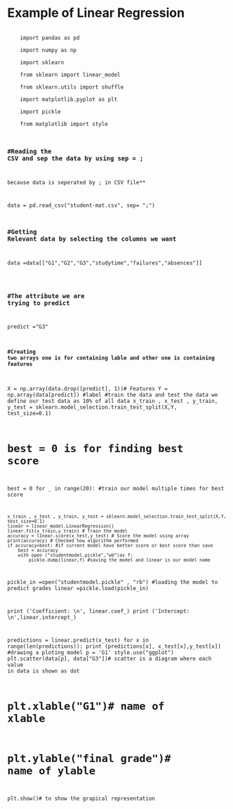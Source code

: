 # Example of Linear Regression
<code>
    import pandas as pd</br>
    import numpy as np</br>
    import sklearn</br>
    from sklearn import linear_model</br>
    from sklearn.utils import shuffle</br>
    import matplotlib.pyplot as plt</br>
    import pickle</br>
    from matplotlib import style</br>

### #Reading the CSV and sep the data by using sep = ; 
because data is seperated by ; in CSV file** </br>

data = pd.read_csv("student-mat.csv", sep= ";")</br>

### #Getting Relevant data by selecting the columns we want</br>

data =data[["G1","G2","G3","studytime","failures","absences"]] </br>

### #The attribute we are trying to predict</br>

predict ="G3"

#### #Creating two arrays one is for containing lable and other one is containing features </br>

X =  np.array(data.drop([predict], 1))# Features
Y = np.array(data[predict]) #label
#train the data and test the data we define our test data as 10% of all data
x_train , x_test , y_train, y_test = sklearn.model_selection.train_test_split(X,Y, test_size=0.1)
# best = 0 is for finding best score
best = 0
for _ in range(20): #train our model multiple times for best score
        
    x_train , x_test , y_train, y_test = sklearn.model_selection.train_test_split(X,Y, test_size=0.1)
    linear = linear_model.LinearRegression()
    linear.fit(x_train,y_train) # Train the model  
    accuracy = linear.score(x_test,y_test) # Score the model using array
    print(accuracy) # Checked how algorithm performed
    if accuracy>best: #if current model have better score or best score than save
        best = accuracy
        with open ("studentmodel.pickle","wb")as f:
            pickle.dump(linear,f) #saving the model and linear is our model name
pickle_in =open("studentmodel.pickle" , "rb") #loading the model to predict grades
linear =pickle.load(pickle_in)

print ('Coefficient: \n', linear.coef_)
print ('Intercept: \n',linear.intercept_)


predictions = linear.predict(x_test)
for x in range(len(predictions)):
    print (predictions[x], x_test[x],y_test[x])
#drawing a ploting model
p = 'G1'
style.use("ggplot")
plt.scatter(data[p], data["G3"])# scatter is a diagram where each value in data is shown as dot
# plt.xlable("G1")# name of xlable
# plt.ylable("final grade")# name of ylable
plt.show()# to show the grapical representation
